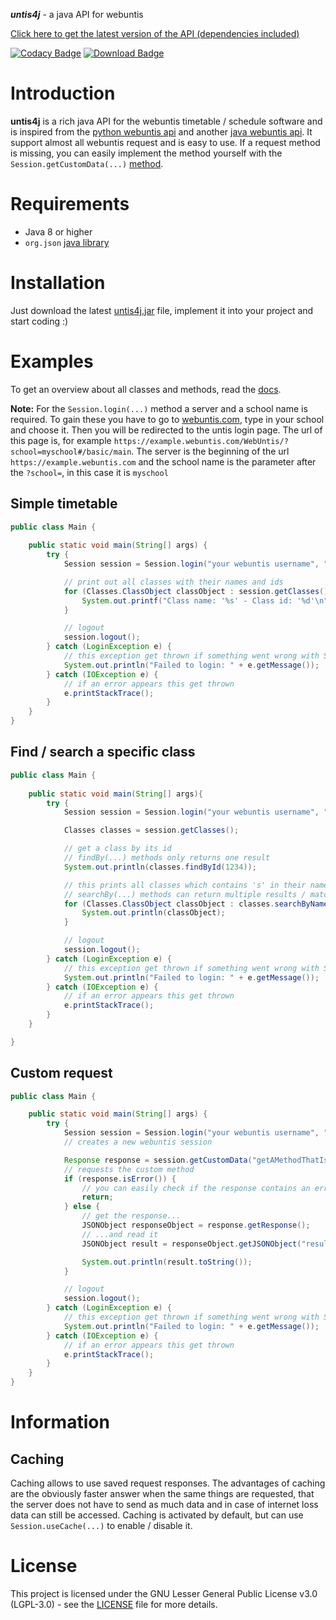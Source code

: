 **_untis4j_** - a java API for webuntis

[Click here to get the latest version of the API (dependencies included)](https://github.com/ByteDream/untis4j/releases/download/v1.2.1/untis4j-1.2.1-withDependencies.jar)

[![Codacy Badge](https://app.codacy.com/project/badge/Grade/c416d7e79b464afbaac22e3788b00f1f)](https://www.codacy.com/gh/ByteDream/untis4j/dashboard?utm_source=github.com&amp;utm_medium=referral&amp;utm_content=ByteDream/untis4j&amp;utm_campaign=Badge_Grade)
[![Download Badge](https://img.shields.io/github/downloads/ByteDream/untis4j/total)](https://github.com/ByteDream/untis4j/releases/download/v1.2.1/untis4j-1.2.1-withDependencies.jar)

# Introduction

**untis4j** is a rich java API for the webuntis timetable / schedule software and is inspired from the [python webuntis api](https://github.com/python-webuntis/python-webuntis)
and another [java webuntis api](https://github.com/FearlessTobi/WebUntis-Java).
It support almost all webuntis request and is easy to use. If a request method is missing,
you can easily implement the method yourself with the `Session.getCustomData(...)` [method](#Custom-request).

# Requirements

- Java 8 or higher
- `org.json` [java library](https://github.com/stleary/JSON-java)

# Installation

Just download the latest [untis4j.jar](https://github.com/ByteDream/untis4j/releases/download/v1.2/untis4j-1.2-withDependencies.jar) file, implement it into your project and start coding :)

# Examples

To get an overview about all classes and methods, read the [docs](https://bytedream.github.io/untis4j/).

**Note:** For the `Session.login(...)` method a server and a school name is required. To gain these you have to go to [webuntis.com](https://webuntis.com/), type in your school and choose it.
Then you will be redirected to the untis login page. The url of this page is, for example `https://example.webuntis.com/WebUntis/?school=myschool#/basic/main`.
The server is the beginning of the url `https://example.webuntis.com` and the school name is the parameter after the `?school=`, in this case it is `myschool`

## Simple timetable

```java
public class Main {
    
    public static void main(String[] args) {
        try { 
            Session session = Session.login("your webuntis username", "your webuntis password", "https://example.webuntis.com", "myschool");  // create a new webuntis session

            // print out all classes with their names and ids
            for (Classes.ClassObject classObject : session.getClasses()) {
                System.out.printf("Class name: '%s' - Class id: '%d'\n", classObject.getName(), classObject.getId());
            }

            // logout
            session.logout();
        } catch (LoginException e) {
            // this exception get thrown if something went wrong with Session.login
            System.out.println("Failed to login: " + e.getMessage());
        } catch (IOException e) {
            // if an error appears this get thrown
            e.printStackTrace();
        }
    }
}
```

## Find / search a specific class

```java
public class Main {
    
    public static void main(String[] args){
        try { 
            Session session = Session.login("your webuntis username", "your webuntis password", "https://example.webuntis.com", "myschool");  // creates a new webuntis session

            Classes classes = session.getClasses();

            // get a class by its id
            // findBy(...) methods only returns one result
            System.out.println(classes.findById(1234));

            // this prints all classes which contains 's' in their name.
            // searchBy(...) methods can return multiple results / matches
            for (Classes.ClassObject classObject : classes.searchByName("s")) {
                System.out.println(classObject);
            }

            // logout
            session.logout();
        } catch (LoginException e) {
            // this exception get thrown if something went wrong with Session.login
            System.out.println("Failed to login: " + e.getMessage());
        } catch (IOException e) {
            // if an error appears this get thrown
            e.printStackTrace();
        }
    }

}
```

## Custom request

```java
public class Main {

    public static void main(String[] args) {
        try { 
            Session session = Session.login("your webuntis username", "your webuntis password", "webuntis.grupet.at", "demo_inf");
            // creates a new webuntis session

            Response response = session.getCustomData("getAMethodThatIsNotImplemented");
            // requests the custom method
            if (response.isError()) {
                // you can easily check if the response contains an error
                return;
            } else {
                // get the response...
                JSONObject responseObject = response.getResponse();
                // ...and read it
                JSONObject result = responseObject.getJSONObject("result");

                System.out.println(result.toString());
            }

            // logout
            session.logout();
        } catch (LoginException e) {
            // this exception get thrown if something went wrong with Session.login
            System.out.println("Failed to login: " + e.getMessage());
        } catch (IOException e) {
            // if an error appears this get thrown
            e.printStackTrace();
        }
    }
}
```

# Information

## Caching

Caching allows to use saved request responses.
The advantages of caching are the obviously faster answer when the same things are requested, that the server does not have to send as much data and in case of internet loss data can still be accessed.
Caching is activated by default, but can use `Session.useCache(...)` to enable / disable it.

# License

This project is licensed under the GNU Lesser General Public License v3.0 (LGPL-3.0) - see the [LICENSE](LICENSE) file for more details.

